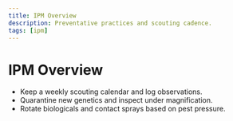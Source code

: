 ```yaml
---
title: IPM Overview
description: Preventative practices and scouting cadence.
tags: [ipm]
---
```


# IPM Overview

- Keep a weekly scouting calendar and log observations.
- Quarantine new genetics and inspect under magnification.
- Rotate biologicals and contact sprays based on pest pressure.
